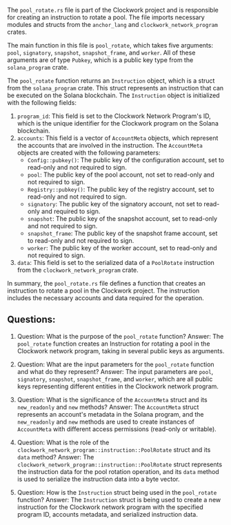 The `pool_rotate.rs` file is part of the Clockwork project and is responsible for creating an instruction to rotate a pool. The file imports necessary modules and structs from the `anchor_lang` and `clockwork_network_program` crates.

The main function in this file is `pool_rotate`, which takes five arguments: `pool`, `signatory`, `snapshot`, `snapshot_frame`, and `worker`. All of these arguments are of type `Pubkey`, which is a public key type from the `solana_program` crate.

The `pool_rotate` function returns an `Instruction` object, which is a struct from the `solana_program` crate. This struct represents an instruction that can be executed on the Solana blockchain. The `Instruction` object is initialized with the following fields:

1. `program_id`: This field is set to the Clockwork Network Program's ID, which is the unique identifier for the Clockwork program on the Solana blockchain.
2. `accounts`: This field is a vector of `AccountMeta` objects, which represent the accounts that are involved in the instruction. The `AccountMeta` objects are created with the following parameters:
   - `Config::pubkey()`: The public key of the configuration account, set to read-only and not required to sign.
   - `pool`: The public key of the pool account, not set to read-only and not required to sign.
   - `Registry::pubkey()`: The public key of the registry account, set to read-only and not required to sign.
   - `signatory`: The public key of the signatory account, not set to read-only and required to sign.
   - `snapshot`: The public key of the snapshot account, set to read-only and not required to sign.
   - `snapshot_frame`: The public key of the snapshot frame account, set to read-only and not required to sign.
   - `worker`: The public key of the worker account, set to read-only and not required to sign.
3. `data`: This field is set to the serialized data of a `PoolRotate` instruction from the `clockwork_network_program` crate.

In summary, the `pool_rotate.rs` file defines a function that creates an instruction to rotate a pool in the Clockwork project. The instruction includes the necessary accounts and data required for the operation.

## Questions:

1. Question: What is the purpose of the `pool_rotate` function?
   Answer: The `pool_rotate` function creates an Instruction for rotating a pool in the Clockwork network program, taking in several public keys as arguments.

2. Question: What are the input parameters for the `pool_rotate` function and what do they represent?
   Answer: The input parameters are `pool`, `signatory`, `snapshot`, `snapshot_frame`, and `worker`, which are all public keys representing different entities in the Clockwork network program.

3. Question: What is the significance of the `AccountMeta` struct and its `new_readonly` and `new` methods?
   Answer: The `AccountMeta` struct represents an account's metadata in the Solana program, and the `new_readonly` and `new` methods are used to create instances of `AccountMeta` with different access permissions (read-only or writable).

4. Question: What is the role of the `clockwork_network_program::instruction::PoolRotate` struct and its `data` method?
   Answer: The `clockwork_network_program::instruction::PoolRotate` struct represents the instruction data for the pool rotation operation, and its `data` method is used to serialize the instruction data into a byte vector.

5. Question: How is the `Instruction` struct being used in the `pool_rotate` function?
   Answer: The `Instruction` struct is being used to create a new instruction for the Clockwork network program with the specified program ID, accounts metadata, and serialized instruction data.
